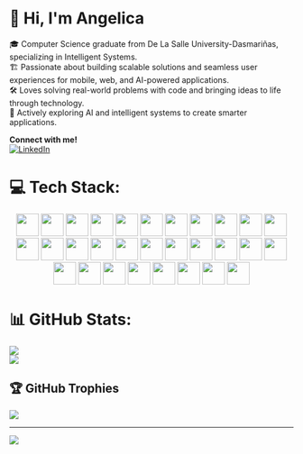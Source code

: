 # 💫 Hi, I'm Angelica
🎓 Computer Science graduate from De La Salle University-Dasmariñas, specializing in Intelligent Systems.<br>🏗️ Passionate about building scalable solutions and seamless user experiences for mobile, web, and AI-powered applications.<br>🛠️ Loves solving real-world problems with code and bringing ideas to life through technology.<br>🤖 Actively exploring AI and intelligent systems to create smarter applications.<br>

<b>Connect with me!</b><br>
[![LinkedIn](https://img.shields.io/badge/LinkedIn-0077B5?style=for-the-badge&logo=linkedin&logoColor=white)](https://linkedin.com/in/https://linkedin.com/in/angelica-ysabel-buan/) 

# 💻 Tech Stack:
<p align="center"> <img src="https://cdn.jsdelivr.net/gh/devicons/devicon/icons/dart/dart-original.svg" width="40" height="40" /> <img src="https://cdn.jsdelivr.net/gh/devicons/devicon/icons/kotlin/kotlin-original.svg" width="40" height="40" /> <img src="https://cdn.jsdelivr.net/gh/devicons/devicon/icons/supabase/supabase-original.svg" width="40" height="40" /> <img src="https://cdn.jsdelivr.net/gh/devicons/devicon/icons/postgresql/postgresql-original.svg" width="40" height="40" /> <img src="https://cdn.jsdelivr.net/gh/devicons/devicon/icons/mongodb/mongodb-original.svg" width="40" height="40" /> <img src="https://cdn.jsdelivr.net/gh/devicons/devicon/icons/mysql/mysql-original.svg" width="40" height="40" /> <img src="https://cdn.jsdelivr.net/gh/devicons/devicon/icons/firebase/firebase-plain.svg" width="40" height="40" /> <img src="https://cdn.jsdelivr.net/gh/devicons/devicon/icons/nestjs/nestjs-plain.svg" width="40" height="40" /> <img src="https://cdn.jsdelivr.net/gh/devicons/devicon/icons/nextjs/nextjs-line.svg" width="40" height="40" /> <img src="https://cdn.jsdelivr.net/gh/devicons/devicon/icons/npm/npm-original-wordmark.svg" width="40" height="40" /> <img src="https://cdn.jsdelivr.net/gh/devicons/devicon/icons/nodejs/nodejs-original.svg" width="40" height="40" /> <img src="https://cdn.jsdelivr.net/gh/devicons/devicon/icons/googlecloud/googlecloud-original.svg" width="40" height="40" /> <img src="https://cdn.jsdelivr.net/gh/devicons/devicon/icons/heroku/heroku-original.svg" width="40" height="40" /> <img src="https://cdn.jsdelivr.net/gh/devicons/devicon/icons/vercel/vercel-original.svg" width="40" height="40" /> <img src="https://cdn.jsdelivr.net/gh/devicons/devicon/icons/typescript/typescript-original.svg" width="40" height="40" /> <img src="https://cdn.jsdelivr.net/gh/devicons/devicon/icons/bash/bash-original.svg" width="40" height="40" /> <img src="https://cdn.jsdelivr.net/gh/devicons/devicon/icons/php/php-original.svg" width="40" height="40" /> <img src="https://cdn.jsdelivr.net/gh/devicons/devicon/icons/javascript/javascript-original.svg" width="40" height="40" /> <img src="https://cdn.jsdelivr.net/gh/devicons/devicon/icons/java/java-original.svg" width="40" height="40" /> <img src="https://cdn.jsdelivr.net/gh/devicons/devicon/icons/css3/css3-original.svg" width="40" height="40" /> <img src="https://cdn.jsdelivr.net/gh/devicons/devicon/icons/python/python-original.svg" width="40" height="40" /> <img src="https://cdn.jsdelivr.net/gh/devicons/devicon/icons/flutter/flutter-original.svg" width="40" height="40" /> <img src="https://cdn.jsdelivr.net/gh/devicons/devicon/icons/react/react-original.svg" width="40" height="40" /> <img src="https://cdn.jsdelivr.net/gh/devicons/devicon/icons/vuejs/vuejs-original.svg" width="40" height="40" /> <img src="https://cdn.jsdelivr.net/gh/devicons/devicon/icons/vite/vite-original.svg" width="40" height="40" /> <img src="https://cdn.jsdelivr.net/gh/devicons/devicon/icons/tailwindcss/tailwindcss-plain.svg" width="40" height="40" /> <img src="https://cdn.jsdelivr.net/gh/devicons/devicon/icons/canva/canva-original.svg" width="40" height="40" /> <img src="https://cdn.jsdelivr.net/gh/devicons/devicon/icons/git/git-original.svg" width="40" height="40" /> <img src="https://cdn.jsdelivr.net/gh/devicons/devicon/icons/docker/docker-original.svg" width="40" height="40" /> <img src="https://cdn.jsdelivr.net/gh/devicons/devicon/icons/postman/postman-original.svg" width="40" height="40" /> </p>

# 📊 GitHub Stats:
![](https://github-readme-stats.vercel.app/api?username=Gelcaa&theme=dark&hide_border=false&include_all_commits=false&count_private=false)<br/>
![](https://github-readme-stats.vercel.app/api/top-langs/?username=Gelcaa&theme=dark&hide_border=false&include_all_commits=false&count_private=false&layout=compact)

## 🏆 GitHub Trophies
![](https://github-profile-trophy.vercel.app/?username=Gelcaa&theme=radical&no-frame=false&no-bg=true&margin-w=4)

---
[![](https://visitcount.itsvg.in/api?id=Gelcaa&icon=0&color=0)](https://visitcount.itsvg.in)

<!-- Proudly created with GPRM ( https://gprm.itsvg.in ) -->
